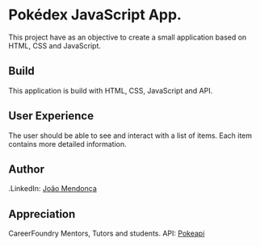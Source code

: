 # Pokédex JavaScript App.
This project have as an objective to create a small application based on HTML, CSS and JavaScript.
## Build
This application is build with HTML, CSS, JavaScript and API.
## User Experience
The user should be able to see and interact with a list of items.
Each item contains more detailed information.
## Author
.LinkedIn: [João Mendonça](linkedin.com/in/joão-borges-mendonça-0288a26b)
## Appreciation
CareerFoundry Mentors, Tutors and students.
API: [Pokeapi](https://pokeapi.co/)
